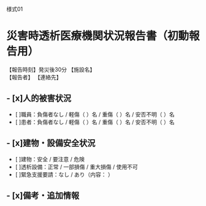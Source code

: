 様式01
# 災害時透析医療機関状況報告書（初動報告用）
【報告時刻】発災後30分
【施設名】                                        
【報告者】                     【連絡先】                     
## - [x]人的被害状況
- [ ]職員：負傷者なし / 軽傷（    ）名 / 重傷（    ）名 / 安否不明（    ）名
- [ ]患者：負傷者なし / 軽傷（    ）名 / 重傷（    ）名 / 安否不明（    ）名
## - [x]建物・設備安全状況
- [ ]建物：安全 / 要注意 / 危険
- [ ]透析設備：正常 / 一部損傷 / 重大損傷 / 使用不可
- [ ]緊急支援要請：なし / あり（内容：                                    ）
## - [x]備考・追加情報
